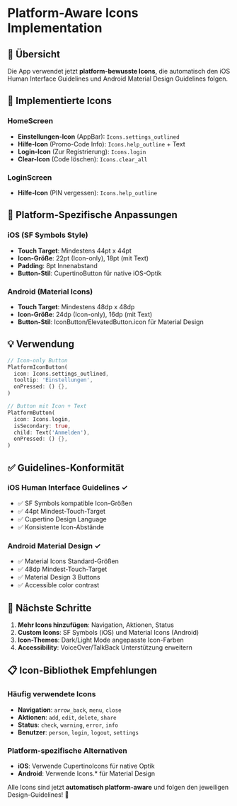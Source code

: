 # Platform-Aware Icons Implementation

## 🎯 Übersicht

Die App verwendet jetzt **platform-bewusste Icons**, die automatisch den iOS Human Interface Guidelines und Android Material Design Guidelines folgen.

## 📱 Implementierte Icons

### HomeScreen
- **Einstellungen-Icon** (AppBar): `Icons.settings_outlined`
- **Hilfe-Icon** (Promo-Code Info): `Icons.help_outline` + Text
- **Login-Icon** (Zur Registrierung): `Icons.login`
- **Clear-Icon** (Code löschen): `Icons.clear_all`

### LoginScreen  
- **Hilfe-Icon** (PIN vergessen): `Icons.help_outline`

## 🔧 Platform-Spezifische Anpassungen

### iOS (SF Symbols Style)
- **Touch Target**: Mindestens 44pt x 44pt
- **Icon-Größe**: 22pt (Icon-only), 18pt (mit Text)
- **Padding**: 8pt Innenabstand
- **Button-Stil**: CupertinoButton für native iOS-Optik

### Android (Material Icons)
- **Touch Target**: Mindestens 48dp x 48dp  
- **Icon-Größe**: 24dp (Icon-only), 16dp (mit Text)
- **Button-Stil**: IconButton/ElevatedButton.icon für Material Design

## 💡 Verwendung

```dart
// Icon-only Button
PlatformIconButton(
  icon: Icons.settings_outlined,
  tooltip: 'Einstellungen',
  onPressed: () {},
)

// Button mit Icon + Text
PlatformButton(
  icon: Icons.login,
  isSecondary: true,
  child: Text('Anmelden'),
  onPressed: () {},
)
```

## ✅ Guidelines-Konformität

### iOS Human Interface Guidelines ✓
- ✅ SF Symbols kompatible Icon-Größen
- ✅ 44pt Mindest-Touch-Target
- ✅ Cupertino Design Language
- ✅ Konsistente Icon-Abstände

### Android Material Design ✓  
- ✅ Material Icons Standard-Größen
- ✅ 48dp Mindest-Touch-Target
- ✅ Material Design 3 Buttons
- ✅ Accessible color contrast

## 🚀 Nächste Schritte

1. **Mehr Icons hinzufügen**: Navigation, Aktionen, Status
2. **Custom Icons**: SF Symbols (iOS) und Material Icons (Android)
3. **Icon-Themes**: Dark/Light Mode angepasste Icon-Farben
4. **Accessibility**: VoiceOver/TalkBack Unterstützung erweitern

## 📋 Icon-Bibliothek Empfehlungen

### Häufig verwendete Icons
- **Navigation**: `arrow_back`, `menu`, `close`
- **Aktionen**: `add`, `edit`, `delete`, `share`
- **Status**: `check`, `warning`, `error`, `info`
- **Benutzer**: `person`, `login`, `logout`, `settings`

### Platform-spezifische Alternativen
- **iOS**: Verwende CupertinoIcons für native Optik
- **Android**: Verwende Icons.* für Material Design

Alle Icons sind jetzt **automatisch platform-aware** und folgen den jeweiligen Design-Guidelines! 🎉